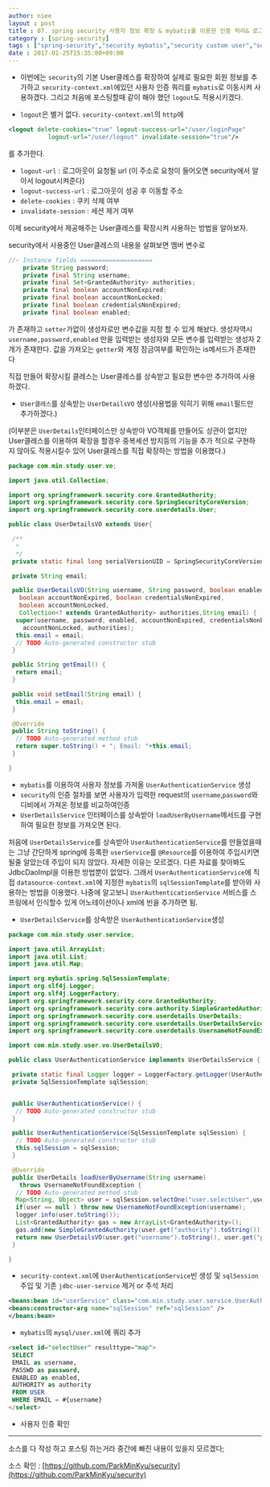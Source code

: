 ```yaml
---
author: niee
layout : post
title : 07. spring security 사용자 정보 확장 & mybatis를 이용한 인증 처리& 로그아웃처리
category : [spring-security]
tags : ["spring-security","security mybatis","security custom user","security logout"]
date : 2017-01-25T15:35:00+09:00
---
```


- 이번에는 ```security```의 기본 User클레스를 확장하여 실제로 필요한 회원 정보를 추가하고 ```security-context.xml```에있던 사용자 인증 쿼리를 ```mybatis```로 이동시켜 사용하겠다. 그리고 처음에 포스팅할때 같이 해야 했던 ```logout```도 적용시키겠다.

- ```logout```은 별거 없다. ```security-context.xml```의 ```http```에

```xml
<logout delete-cookies="true" logout-success-url="/user/loginPage"
		   logout-url="/user/logout" invalidate-session="true"/>
```

를 추가한다.

- ```logout-url``` : 로그아웃이 요청될 url (이 주소로 요청이 들어오면 security에서 알아서 logout시켜준다)​
- ```logout-success-url``` : 로그아웃이 성공 후 이동할 주소
- ```​delete-cookies``` : 쿠키 삭제 여부
- ```​invalidate-session``` : 세션 제거 여부

이제 security에서 제공해주는 User클레스를 확장시켜 사용하는 방법을 알아보자.

security에서 사용중인 User클레스의 내용을 살펴보면 멤버 변수로

```java
//~ Instance fields ====================
    private String password;
    private final String username;
    private final Set<GrantedAuthority> authorities;
    private final boolean accountNonExpired;
    private final boolean accountNonLocked;
    private final boolean credentialsNonExpired;
    private final boolean enabled;
```

가 존재하고 ```setter```가없이 생성자로만 변수값을 지정 할 수 있게 해놨다.
생성자역시 ```username,password,enabled``` 만을 입력받는 생성자와
모든 변수를 입력받는 생성자 2개가 존재한다.
값을 가져오는 ```getter```와 계정 잠금여부를 확인하는 is메서드가 존재한다

직접 만들어 확장시킬 클레스는 User클레스를 상속받고 필요한 변수만 추가하여 사용하겠다.

- ```User클레스```를 상속받는 ```UserDetailsVO``` 생성(사용법을 익히기 위해 ```email```필드만 추가하겠다.)

(이부분은 ```UserDetails```인터페이스만 상속받아 VO객체를 만들어도 상관이 없지만 User클레스를 이용하여 확장을 할경우 중복세션 방지등의 기능을 추가 적으로 구현하지 않아도 적용시킬수 있어 User클레스를 직접 확장하는 방법을 이용했다.)

```java
package com.min.study.user.vo;

import java.util.Collection;

import org.springframework.security.core.GrantedAuthority;
import org.springframework.security.core.SpringSecurityCoreVersion;
import org.springframework.security.core.userdetails.User;

public class UserDetailsVO extends User{

 /**
  *
  */
 private static final long serialVersionUID = SpringSecurityCoreVersion.SERIAL_VERSION_UID;

 private String email;

 public UserDetailsVO(String username, String password, boolean enabled,
   boolean accountNonExpired, boolean credentialsNonExpired,
   boolean accountNonLocked,
   Collection<? extends GrantedAuthority> authorities,String email) {
  super(username, password, enabled, accountNonExpired, credentialsNonExpired,
    accountNonLocked, authorities);
  this.email = email;
  // TODO Auto-generated constructor stub
 }

 public String getEmail() {
  return email;
 }

 public void setEmail(String email) {
  this.email = email;
 }

 @Override
 public String toString() {
  // TODO Auto-generated method stub
  return super.toString() + "; Email: "+this.email;
 }

}
```

- ```mybatis```를 이용하여 사용자 정보를 가져올 ```UserAuthenticationService``` 생성
- ```security```의 인증 절차를 보면 사용자가 입력한 request의 ```username```,```password```와 디비에서 가져온 정보를 비교하여인증
- ```UserDetailsService``` 인터페이스를 상속받아 ```loadUserByUsername```메서드를 구현하여 필요한 정보를 가져오면 된다.

처음에 ```UserDetailsService```를 상속받아 ```UserAuthenticationService```를 만들었을때는 그냥 간단하게 spring에 등록한 ```userService```를 ```@Resource```를 이용하여 주입시키면 될줄 알았는데 주입이 되지 않았다.
자세한 이유는 모르겠다. 다른 자료를 찾아봐도 JdbcDaoImpl을 이용한 방법뿐이 없었다. 그래서 ```UserAuthenticationService```에 직접 ```datasource-context.xml```에 지정한 ```mybatis```의 ```sqlSessionTemplate```를 받아와 사용하는 방법을 이용했다.
나중에 알고보니
```UserAuthenticationService``` 서비스를 스프링에서 인식할수 있게 어노테이션이나 xml에 빈을 추가하면 됨.


- ```UserDetailsService```를 상속받은 ```UserAuthenticationService```생성

```java
package com.min.study.user.service;

import java.util.ArrayList;
import java.util.List;
import java.util.Map;

import org.mybatis.spring.SqlSessionTemplate;
import org.slf4j.Logger;
import org.slf4j.LoggerFactory;
import org.springframework.security.core.GrantedAuthority;
import org.springframework.security.core.authority.SimpleGrantedAuthority;
import org.springframework.security.core.userdetails.UserDetails;
import org.springframework.security.core.userdetails.UserDetailsService;
import org.springframework.security.core.userdetails.UsernameNotFoundException;

import com.min.study.user.vo.UserDetailsVO;

public class UserAuthenticationService implements UserDetailsService {

 private static final Logger logger = LoggerFactory.getLogger(UserAuthenticationService.class);
 private SqlSessionTemplate sqlSession;


 public UserAuthenticationService() {
  // TODO Auto-generated constructor stub
 }

 public UserAuthenticationService(SqlSessionTemplate sqlSession) {
  // TODO Auto-generated constructor stub
  this.sqlSession = sqlSession;
 }

 @Override
 public UserDetails loadUserByUsername(String username)
   throws UsernameNotFoundException {
  // TODO Auto-generated method stub
  Map<String, Object> user = sqlSession.selectOne("user.selectUser",username);
  if(user == null ) throw new UsernameNotFoundException(username);
  logger.info(user.toString());
  List<GrantedAuthority> gas = new ArrayList<GrantedAuthority>();
  gas.add(new SimpleGrantedAuthority(user.get("authority").toString()));
  return new UserDetailsVO(user.get("username").toString(), user.get("password").toString(), (Integer)user.get("enabled") == 1, true, true, true, gas,user.get("username").toString());
 }

}
```

- ```security-context.xml```에 ```UserAuthenticationService```​빈 생성 및 ```sqlSession```주입 및 기존 ```jdbc-user-service``` 제거 or 주석 처리

```xml
<beans:bean id="userService" class="com.min.study.user.service.UserAuthenticationService">
<beans:constructor-arg name="sqlSession" ref="sqlSession" />
</beans:bean>
```

- ```mybatis```의 ```mysql/user.xml```에 쿼리 추가

```sql
<select id="selectUser" resulttype="map">
 SELECT
 EMAIL as username,
 PASSWD as password,
 ENABLED as enabled,
 AUTHORITY as authority
 FROM USER
 WHERE EMAIL = #{username}
</select>
```

- 사용자 인증 확인

-------------------------------------

소스를 다 작성 하고 포스팅 하는거라 중간에 빠진 내용이 있을지 모르겠다;

소스 확인 : [https://github.com/ParkMinKyu/security](https://github.com/ParkMinKyu/security)
